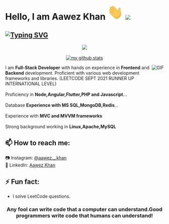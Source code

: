 # Hello, I am Aawez Khan <img src="https://raw.githubusercontent.com/ABSphreak/ABSphreak/master/gifs/Hi.gif" width="50px">  <img src="https://github.com/TheDudeThatCode/TheDudeThatCode/blob/master/Assets/Developer.gif" width="80px">

## [![Typing SVG](https://readme-typing-svg.herokuapp.com?size=20&lines=Software+Developer;Coding+Enthusiast)](https://git.io/typing-svg)

<a href="https://github.com/aawezk786">
    <p align="center">
        <img src="https://github-profile-trophy.vercel.app/?username=aawezk786&column=6&theme=onedark"/>
    </p>
</a>
<a align="center" href="https://github.com/aawezk786">
    <p align="center">
    <img src="https://github-readme-stats.vercel.app/api?username=aawezk786&show_icons=true&theme=tokyonight" alt="my github stats" width="420"/>
    </p>
</a>

<img align="right" alt="GIF" src="https://media.giphy.com/media/L8K62iTDkzGX6/giphy.gif" />

I am  **Full-Stack Developer** with hands on experience in **Frontend** and **Backend** development. Proficient with various web development frameworks and libraries. (LEETCODE SEPT 2021 RUNNER UP INTERNATIONAL LEVEL)
<br>
<br>
Proficiency in **Node,Angular,Flutter,PHP and Javascript**...
<br>
<br>
Database **Experience with MS SQL,MongoDB,Redis**...
<br>
<br>
Experience with **MVC and MVVM frameworks**
<br>
<br>
Strong background working in **Linux,Apache,MySQL**

## 📫 How to reach me:


📷 Instagram: [@aawez._.khan](https://www.instagram.com/aawez._.khan/)<br>
🧳 LinkedIn: [Aawez Khan](https://www.linkedin.com/in/aawez-khan-90459517b/)
<br>

## ⚡ Fun fact:
* I solve LeetCode questions.

<div align="center">

### Any fool can write code that a computer can understand.Good programmers write code that humans can understand!

</div>
<!-- programming langs i work-->


